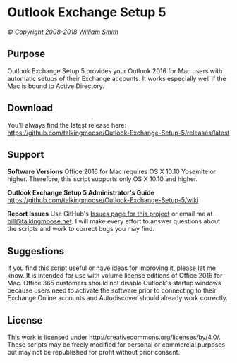 # Outlook Exchange Setup 5
*© Copyright 2008-2018 [William Smith](mailto:bill@talkingmoose.net)*

## Purpose
Outlook Exchange Setup 5 provides your Outlook 2016 for Mac users with automatic setups of their Exchange accounts. It works especially well if the Mac is bound to Active Directory.

## Download
You'll always find the latest release here: https://github.com/talkingmoose/Outlook-Exchange-Setup-5/releases/latest

## Support
**Software Versions**
Office 2016 for Mac requires OS X 10.10 Yosemite or higher. Therefore, this script supports only OS X 10.10 and higher.

**Outlook Exchange Setup 5 Administrator's Guide**
https://github.com/talkingmoose/Outlook-Exchange-Setup-5/wiki

**Report Issues**
Use GitHub's [Issues page for this project](https://github.com/jamfprofessionalservices/CIS-for-macOS-Sierra/issues) or email me at bill@talkingmoose.net. I will make every effort to answer questions about the scripts and work to correct bugs you may find.

## Suggestions
If you find this script useful or have ideas for improving it, please let me know. It is intended for use with volume license editions of Office 2016 for Mac. Office 365 customers should not disable Outlook's startup windows because users need to activate the software prior to connecting to their Exchange Online accounts and Autodiscover should already work correctly.

## License
This work is licensed under http://creativecommons.org/licenses/by/4.0/. These scripts may be freely modified for personal or commercial purposes but may not be republished for profit without prior consent.